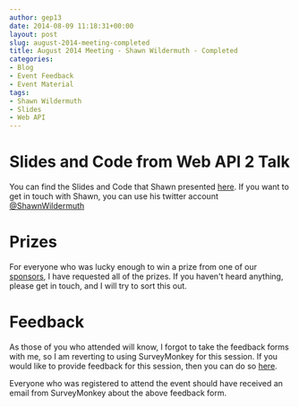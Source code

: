 ```yaml
---
author: gep13
date: 2014-08-09 11:18:31+00:00
layout: post
slug: august-2014-meeting-completed
title: August 2014 Meeting - Shawn Wildermuth - Completed
categories:
- Blog
- Event Feedback
- Event Material
tags:
- Shawn Wildermuth
- Slides
- Web API
---
```


# Slides and Code from Web API 2 Talk

You can find the Slides and Code that Shawn presented [here][Shawn_Blog_Post].  If you want to get in touch with Shawn, you can use his twitter account [@ShawnWildermuth][Shawn_Twitter_Account]

# Prizes

For everyone who was lucky enough to win a prize from one of our [sponsors][sponsors_page], I have requested all of the prizes.  If you haven't heard anything, please get in touch, and I will try to sort this out.

# Feedback

As those of you who attended will know, I forgot to take the feedback forms with me, so I am reverting to using SurveyMonkey for this session.  If you would like to provide feedback for this session, then you can do so [here][SurveyMoneky_Link].

Everyone who was registered to attend the event should have received an email from SurveyMonkey about the above feedback form.

[Shawn_Blog_Post]: http://wildermuth.com/2014/8/8/Web_API_in_Aberdeen_Scotland
[Shawn_Twitter_Account]: https://twitter.com/ShawnWildermuth
[SurveyMoneky_Link]: https://www.surveymonkey.com/s/Y6TMXPR
[sponsors_page]: http://www.aberdeendevelopers.co.uk/sponsors/
